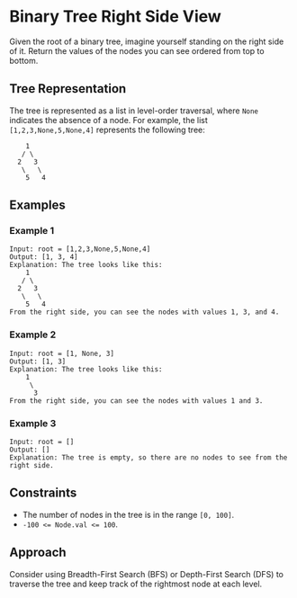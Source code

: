 # Binary Tree Right Side View

Given the root of a binary tree, imagine yourself standing on the right side of it. Return the values of the nodes you can see ordered from top to bottom.

## Tree Representation

The tree is represented as a list in level-order traversal, where `None` indicates the absence of a node. For example, the list `[1,2,3,None,5,None,4]` represents the following tree:

```
    1
   / \
  2   3
   \   \
    5   4
```

## Examples

### Example 1
```
Input: root = [1,2,3,None,5,None,4]
Output: [1, 3, 4]
Explanation: The tree looks like this:
    1
   / \
  2   3
   \   \
    5   4
From the right side, you can see the nodes with values 1, 3, and 4.
```

### Example 2
```
Input: root = [1, None, 3]
Output: [1, 3]
Explanation: The tree looks like this:
    1
     \
      3
From the right side, you can see the nodes with values 1 and 3.
```

### Example 3
```
Input: root = []
Output: []
Explanation: The tree is empty, so there are no nodes to see from the right side.
```

## Constraints

- The number of nodes in the tree is in the range `[0, 100]`.
- `-100 <= Node.val <= 100`.

## Approach

Consider using Breadth-First Search (BFS) or Depth-First Search (DFS) to traverse the tree and keep track of the rightmost node at each level.